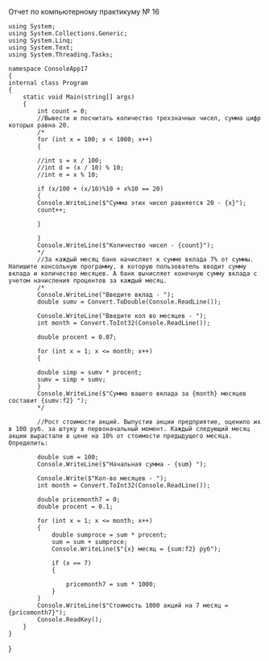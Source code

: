 Отчет по компьютерному практикуму № 16


    using System;
    using System.Collections.Generic;
    using System.Linq;
    using System.Text;
    using System.Threading.Tasks;

    namespace ConsoleApp17
    {
    internal class Program
    {
        static void Main(string[] args)
        {
            int count = 0;
            //Вывести и посчитать количество трехзначных чисел, сумма цифр которых равна 20.
            /*
            for (int x = 100; x < 1000; x++)
            {

            //int s = x / 100;
            //int d = (x / 10) % 10;
            //int e = x % 10;

            if (x/100 + (x/10)%10 + x%10 == 20)
            {
            Console.WriteLine($"Сумма этих чисел равняется 20 - {x}");
            count++;

            }

            }
            Console.WriteLine($"Количество чисел - {count}");
            */
            //За каждый месяц банк начисляет к сумме вклада 7% от суммы. Напишите консольную программу, в которую пользователь вводит сумму вклада и количество месяцев. А банк вычисляет конечную сумму вклада с учетом начисления процентов за каждый месяц.
            /*
            Console.WriteLine("Введите вклад - ");
            double sumv = Convert.ToDouble(Console.ReadLine());

            Console.WriteLine("Введите кол во месяцев - ");
            int month = Convert.ToInt32(Console.ReadLine());

            double procent = 0.07;

            for (int x = 1; x <= month; x++)
            {

            double simp = sumv * procent;
            sumv = simp + sumv;
            }
            Console.WriteLine($"Сумма вашего вклада за {month} месяцев составит {sumv:f2} ");
            */

            //Рост стоимости акций. Выпустив акции предприятие, оценило их в 100 руб. за штуку в первоначальный момент. Каждый следующий месяц акции вырастали в цене на 10% от стоимости предыдущего месяца. Определить:

            double sum = 100;
            Console.WriteLine($"Начальная сумма - {sum} ");

            Console.Write($"Кол-во месяцев - ");
            int month = Convert.ToInt32(Console.ReadLine());

            double pricemonth7 = 0;
            double procent = 0.1;

            for (int x = 1; x <= month; x++)
            {
                double sumproce = sum * procent;
                sum = sum + sumproce;
                Console.WriteLine($"{x} месяц = {sum:f2} руб");

                if (x == 7)
                {

                    pricemonth7 = sum * 1000;
                }
            }
            Console.WriteLine($"Стоимость 1000 акций на 7 месяц = {pricemonth7}");
            Console.ReadKey();
        }
    }
}


    
